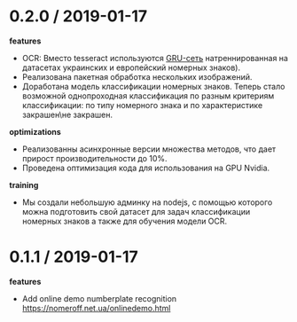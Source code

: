  0.2.0 / 2019-01-17
 ==================
 
  **features**
  * OCR: Вместо tesseract используются [GRU-сеть](https://github.com/ria-com/nomeroff-net/blob/0.2.0/docs/OCR.md) 
  натреннированная на датасетах украинских и европейский номерных знаков).
  * Реализована пакетная обработка нескольких изображений.
  * Доработана модель классификации номерных знаков. Теперь стало возможной однопроходная классификация по разным 
  критериям классификации: по типу номерного знака и по характеристике закрашен\не закрашен.
  
  **optimizations**
  * Реализованны асинхронные версии множества методов, что дает прирост производительности до 10%.
  * Проведена оптимизация кода для использования на GPU Nvidia.
  
  **training**
  * Мы создали небольшую админку на nodejs, с помощью которого можна подготовить свой датасет для задач классификации 
  номерных знаков а также для обучения модели OCR. 

0.1.1 / 2019-01-17
==================

 **features**
 * Add online demo numberplate recognition https://nomeroff.net.ua/onlinedemo.html
 
 